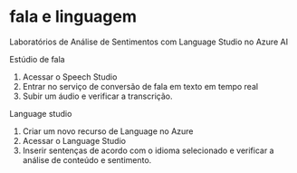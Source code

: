 # fala e linguagem
Laboratórios de Análise de Sentimentos com Language Studio no Azure AI

Estúdio de fala
1. Acessar o Speech Studio
2. Entrar no serviço de conversão de fala em texto em tempo real
3. Subir um áudio e verificar a transcrição.

Language studio
1. Criar um novo recurso de Language no Azure
2. Acessar o Language Studio
3. Inserir sentenças de acordo com o idioma selecionado e verificar a análise de conteúdo e sentimento.
